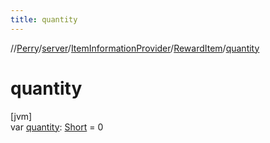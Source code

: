 ```yaml
---
title: quantity
---
```

//[Perry](../../../../index.html)/[server](../../index.html)/[ItemInformationProvider](../index.html)/[RewardItem](index.html)/[quantity](quantity.html)



# quantity



[jvm]\
var [quantity](quantity.html): [Short](https://kotlinlang.org/api/latest/jvm/stdlib/kotlin/-short/index.html) = 0




